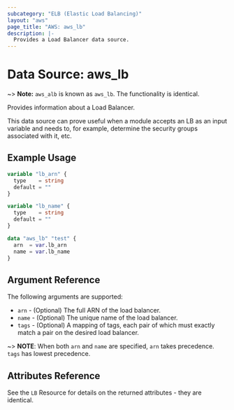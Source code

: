 ```yaml
---
subcategory: "ELB (Elastic Load Balancing)"
layout: "aws"
page_title: "AWS: aws_lb"
description: |-
  Provides a Load Balancer data source.
---
```


# Data Source: aws_lb

~> **Note:** `aws_alb` is known as `aws_lb`. The functionality is identical.

Provides information about a Load Balancer.

This data source can prove useful when a module accepts an LB as an input
variable and needs to, for example, determine the security groups associated
with it, etc.

## Example Usage

```terraform
variable "lb_arn" {
  type    = string
  default = ""
}

variable "lb_name" {
  type    = string
  default = ""
}

data "aws_lb" "test" {
  arn  = var.lb_arn
  name = var.lb_name
}
```

## Argument Reference

The following arguments are supported:

* `arn` - (Optional) The full ARN of the load balancer.
* `name` - (Optional) The unique name of the load balancer.
* `tags` - (Optional) A mapping of tags, each pair of which must exactly match a pair on the desired load balancer.

~> **NOTE**: When both `arn` and `name` are specified, `arn` takes precedence. `tags` has lowest precedence.

## Attributes Reference

See the `LB` Resource for details on the
returned attributes - they are identical.
